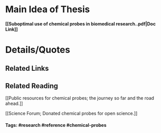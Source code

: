 # Main Idea of Thesis


#### [[Suboptimal use of chemical probes in biomedical research..pdf|Doc Link]]

# Details/Quotes


## Related Links

## Related Reading
[[Public resources for chemical probes; the journey so far and the road ahead.]]

[[Science Forum; Donated chemical probes for open science.]]

#### Tags: #research #reference #chemical-probes 